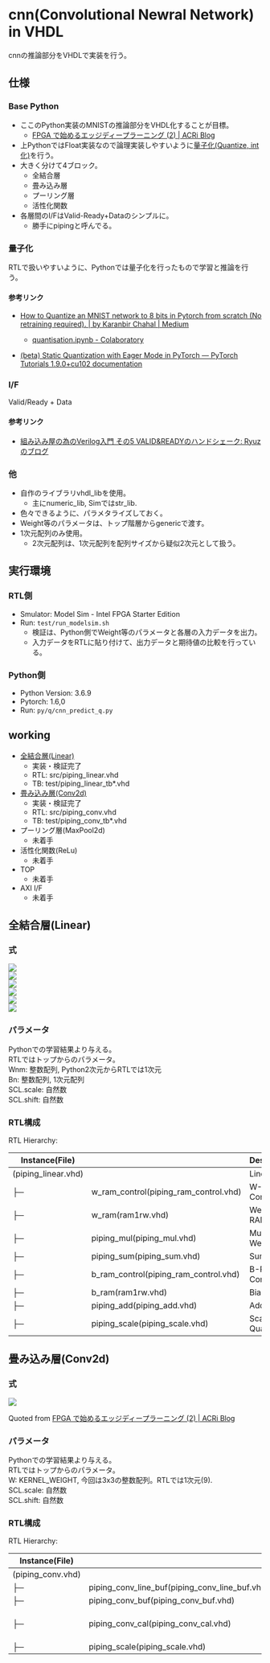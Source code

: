 # cnn(Convolutional Newral Network) in VHDL
cnnの推論部分をVHDLで実装を行う。

## 仕様
### Base Python
- ここのPython実装のMNISTの推論部分をVHDL化することが目標。
  - [FPGA で始めるエッジディープラーニング (2) | ACRi Blog](https://www.acri.c.titech.ac.jp/wordpress/archives/5786)
- 上PythonではFloat実装なので論理実装しやすいように[量子化(Quantize, int化)](#量子化)を行う。
- 大きく分けて4ブロック。
  - 全結合層
  - 畳み込み層
  - プーリング層
  - 活性化関数
- 各層間のI/FはValid-Ready+Dataのシンプルに。
  - 勝手にpipingと呼んでる。

### 量子化
RTLで扱いやすいように、Pythonでは量子化を行ったもので学習と推論を行う。  

#### 参考リンク
- [How to Quantize an MNIST network to 8 bits in Pytorch from scratch (No retraining required). | by Karanbir Chahal | Medium](https://karanbirchahal.medium.com/how-to-quantise-an-mnist-network-to-8-bits-in-pytorch-no-retraining-required-from-scratch-39f634ac8459)
  - [quantisation.ipynb - Colaboratory](https://colab.research.google.com/drive/1oDfcLRz2AIgsclkXJHj-5wMvbylr4Nxz#scrollTo=M5xNLrchrI6u)

- [(beta) Static Quantization with Eager Mode in PyTorch — PyTorch Tutorials 1.9.0+cu102 documentation](https://pytorch.org/tutorials/advanced/static_quantization_tutorial.html)

### I/F
Valid/Ready + Data  
#### 参考リンク
  - [組み込み屋の為のVerilog入門 その5 VALID&READYのハンドシェーク: Ryuzのブログ](http://ryuz.txt-nifty.com/blog/2012/09/verilog-s-c79f.html)

### 他
- 自作のライブラリvhdl_libを使用。
  - 主にnumeric_lib, Simではstr_lib.
- 色々できるように、パラメタライズしておく。
- Weight等のパラメータは、トップ階層からgenericで渡す。
- 1次元配列のみ使用。  
  - 2次元配列は、1次元配列を配列サイズから疑似2次元として扱う。

## 実行環境
### RTL側
- Smulator: Model Sim - Intel FPGA Starter Edition
- Run: `test/run_modelsim.sh`
  - 検証は、Python側でWeight等のパラメータと各層の入力データを出力。
  - 入力データをRTLに貼り付けて、出力データと期待値の比較を行っている。

### Python側
- Python Version: 3.6.9
- Pytorch: 1.6,0
- Run: `py/q/cnn_predict_q.py`

## working
- [全結合層(Linear)](#全結合層linear)  
  - 実装・検証完了  
  - RTL: src/piping_linear.vhd  
  - TB: test/piping_linear_tb*.vhd  
- [畳み込み層(Conv2d)](#畳み込み層conv2d)  
  - 実装・検証完了  
  - RTL: src/piping_conv.vhd  
  - TB: test/piping_conv_tb*.vhd  
- プーリング層(MaxPool2d)  
  - 未着手  
- 活性化関数(ReLu)  
  - 未着手
- TOP
  - 未着手
- AXI I/F
  - 未着手


## 全結合層(Linear)
### 式
<img src="https://latex.codecogs.com/svg.latex?X=\begin{bmatrix}&space;x_{0}\\&space;\vdots\\&space;x_{i}\\&space;\vdots\\&space;x_{m}\\&space;\end{bmatrix}"> <br>
<img src="https://latex.codecogs.com/svg.latex?W=\begin{bmatrix}&space;w_{00}&\cdots&w_{0i}&\cdots&w_{0m}\\&space;\vdots&\ddots&&&\vdots\\&space;w_{i0}&&w_{ii}&&w_{im}\\&space;\vdots&&&\ddots&\vdots\\&space;w_{n0}&\cdots&w_{ni}&\cdots&w_{nm}&space;\end{bmatrix}"> <br>
<img src="https://latex.codecogs.com/svg.latex?B=\begin{bmatrix}&space;b_{0}\\&space;\vdots\\&space;b_{i}\\&space;\vdots\\&space;b_{n}\\&space;\end{bmatrix}"><br>
<img src="https://latex.codecogs.com/svg.latex?SCL=scale>>scale\_shift"><br>
<img src="https://latex.codecogs.com/svg.latex?Y=\begin{bmatrix}&space;y_{0}\\&space;\vdots\\&space;y_{i}\\&space;\vdots\\&space;y_{n}\\&space;\end{bmatrix}"><br>
<img src="https://latex.codecogs.com/svg.latex?Y=(W&space;\cdot&space;X&space;&plus;&space;B)&space;\times&space;SCL"><br>
<!--
github上で表示されないのでlatex.codecogs.com。
```math
X=\begin{bmatrix}
x_{0}\\
\vdots\\
x_{i}\\
\vdots\\
x_{m}\\
\end{bmatrix}
\\
W=\begin{bmatrix}
w_{00}&\cdots&w_{0i}&\cdots&w_{0m}\\
\vdots&\ddots&&&\vdots\\
w_{i0}&&w_{ii}&&w_{im}\\
\vdots&&&\ddots&\vdots\\
w_{n0}&\cdots&w_{ni}&\cdots&w_{nm}
\end{bmatrix}
\\
B=\begin{bmatrix}
b_{0}\\
\vdots\\
b_{i}\\
\vdots\\
b_{n}\\
\end{bmatrix}
\\
SCL=scale>>scale\_shift
\\
Y=\begin{bmatrix}
y_{0}\\
\vdots\\
y_{i}\\
\vdots\\
y_{n}\\
\end{bmatrix}
\\
Y=(W \cdot X + B) \times SCL \\
\\
```
-->

### パラメータ
Pythonでの学習結果より与える。  
RTLではトップからのパラメータ。  
Wnm: 整数配列, Python2次元からRTLでは1次元  
Bn: 整数配列, 1次元配列  
SCL.scale: 自然数  
SCL.shift: 自然数  

### RTL構成

RTL Hierarchy:

| Instance(File) | | Description |
|-|-| - |
| (piping_linear.vhd) | | Linear Top |
| ├─ | w_ram_control(piping_ram_control.vhd) | W-RAM Control |
| ├─ | w_ram(ram1rw.vhd) | Weight RAM |
| ├─ | piping_mul(piping_mul.vhd) | Multiplier Weight |
| ├─ | piping_sum(piping_sum.vhd) | Sum |
| ├─ | b_ram_control(piping_ram_control.vhd) | B-RAM Control |
| ├─ | b_ram(ram1rw.vhd) | Bias RAM |
| ├─ | piping_add(piping_add.vhd) | Adder Bias |
| ├─ | piping_scale(piping_scale.vhd) | Scaling for Quantize |



## 畳み込み層(Conv2d)
### 式
<img src="https://latex.codecogs.com/svg.latex?SCL=scale&space;>>&space;scale\_shift&space;\\&space;Y(i,j)&space;=&space;(\sum_{m}&space;\sum_{n}W(m,n)&space;\cdot&space;X(i-m,j-n))&space;\times&space;SCL"><br>
<!--
```math
SCL=scale >> scale\_shift  \\
Y(i,j) = (\sum_{m} \sum_{n}W(m,n) \cdot X(i-m,j-n)) \times SCL
```
-->
Quoted from [FPGA で始めるエッジディープラーニング (2) | ACRi Blog](https://www.acri.c.titech.ac.jp/wordpress/archives/5786)

### パラメータ
Pythonでの学習結果より与える。  
RTLではトップからのパラメータ。  
W: KERNEL_WEIGHT, 今回は3x3の整数配列。RTLでは1次元(9).  
SCL.scale: 自然数  
SCL.shift: 自然数  

### RTL構成

RTL Hierarchy:

| Instance(File) | | Description |
|-|-| - |
| (piping_conv.vhd) | | Conv Top |
| ├─ | piping_conv_line_buf(piping_conv_line_buf.vhd) | Line Bufffer |
| ├─ | piping_conv_buf(piping_conv_buf.vhd) | Pix Buffer |
| ├─ | piping_conv_cal(piping_conv_cal.vhd) | Calc, Multiplier Weight |
| ├─ | piping_scale(piping_scale.vhd) | Scale |

